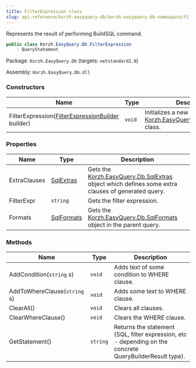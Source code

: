 ```yaml
---
title: FilterExpression class
slug: api-reference/korzh-easyquery-db/korzh-easyquery-db-namespace/filterexpression-class
---
```

Represents the result of performing BuildSQL command.
```csharp
public class Korzh.EasyQuery.Db.FilterExpression
    : QueryStatement

```
Package: `Korzh.EasyQuery.Db` (targets: `netstandard2.0`)

Assembly: `Korzh.EasyQuery.Db.dll`

### Constructors

| Name | Type | Description | 
| --- | --- | --- | 
| FilterExpression([FilterExpressionBuilder](/api-reference/korzh-easyquery-db/korzh-easyquery-db-namespace/filterexpressionbuilder-class) builder) | `void` | Initializes a new instance of the [Korzh.EasyQuery.Db.SqlStatement](/api-reference/korzh-easyquery-db/korzh-easyquery-db-namespace/sqlstatement-class) class. | 


### Properties

| Name | Type | Description | 
| --- | --- | --- | 
| ExtraClauses | [SqlExtras](/api-reference/korzh-easyquery-db/korzh-easyquery-db-namespace/sqlextras-class) | Gets the [Korzh.EasyQuery.Db.SqlExtras](/api-reference/korzh-easyquery-db/korzh-easyquery-db-namespace/sqlextras-class) object which defines some extra clauses of generated query. | 
| FilterExpr | `string` | Gets the filter expression. | 
| Formats | [SqlFormats](/api-reference/korzh-easyquery-db/korzh-easyquery-db-namespace/sqlformats-class) | Gets the [Korzh.EasyQuery.Db.SqlFormats](/api-reference/korzh-easyquery-db/korzh-easyquery-db-namespace/sqlformats-class) object in the parent query. | 


### Methods

| Name | Type | Description | 
| --- | --- | --- | 
| AddCondition(`string` s) | `void` | Adds text of some condition to WHERE clause. | 
| AddToWhereClause(`string` s) | `void` | Adds some text to WHERE clause. | 
| ClearAll() | `void` | Clears all clauses. | 
| ClearWhereClause() | `void` | Clears the WHERE clause. | 
| GetStatement() | `string` | Returns the statement (SQL, filter expression, etc - depending on the concrete QueryBuilderResult type). |